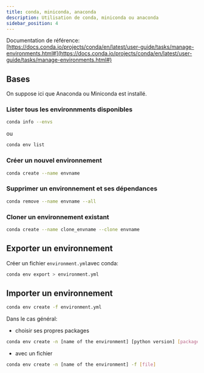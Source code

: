 ```yaml
---
title: conda, miniconda, anaconda
description: Utilisation de conda, miniconda ou anaconda
sidebar_position: 4
---
```


Documentation de référence: [https://docs.conda.io/projects/conda/en/latest/user-guide/tasks/manage-environments.html#](https://docs.conda.io/projects/conda/en/latest/user-guide/tasks/manage-environments.html#)

## Bases

On suppose ici que Anaconda ou Miniconda est installé.

### Lister tous les environnments disponibles

```bash
conda info --envs
```

ou

```bash
conda env list
```

### Créer un nouvel environnement

```bash
conda create --name envname
```

### Supprimer un environnement et ses dépendances

```bash
conda remove --name envname --all
```

### Cloner un environnement existant

```bash
conda create --name clone_envname --clone envname
```

## Exporter un environnement

Créer un fichier `environment.yml`avec conda:

```bash
conda env export > environment.yml
```

## Importer un environnement

```bash
conda env create -f environment.yml
```

Dans le cas général:

- choisir ses propres packages

```bash
conda env create -n [name of the environment] [python version] [packages]
```

- avec un fichier

```bash
conda env create -n [name of the environment] -f [file]
```
